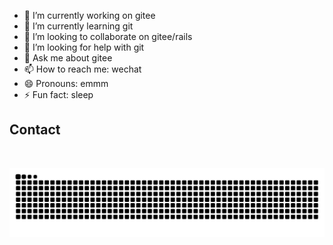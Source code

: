 - 🔭 I’m currently working on gitee
- 🌱 I’m currently learning git
- 👯 I’m looking to collaborate on gitee/rails
- 🤔 I’m looking for help with git
- 💬 Ask me about gitee 
- 📫 How to reach me: wechat
- 😄 Pronouns: emmm
- ⚡ Fun fact: sleep

## Contact 
<div> 
</br>
 
  ![Snake animation](https://github.com/zhangliwen/zhangliwen/blob/output/github-contribution-grid-snake.svg)
 
</div>

